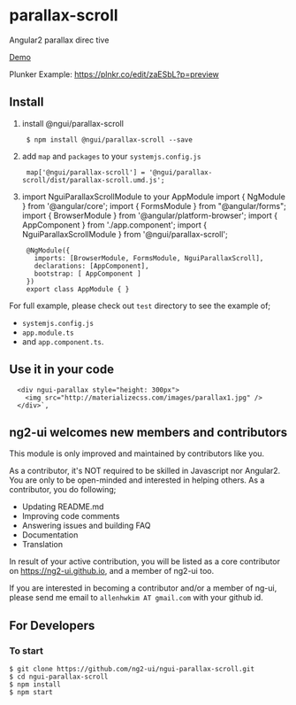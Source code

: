 # parallax-scroll
Angular2 parallax direc tive

[Demo](https://rawgit.com/ng2-ui/parallax-scroll/master/app/index.html)

Plunker Example: https://plnkr.co/edit/zaESbL?p=preview

## Install

1. install @ngui/parallax-scroll

        $ npm install @ngui/parallax-scroll --save

2. add `map` and `packages` to your `systemjs.config.js`

        map['@ngui/parallax-scroll'] = '@ngui/parallax-scroll/dist/parallax-scroll.umd.js';

3. import NguiParallaxScrollModule to your AppModule
        import { NgModule } from '@angular/core';
        import { FormsModule } from "@angular/forms";
        import { BrowserModule  } from '@angular/platform-browser';
        import { AppComponent } from './app.component';
        import { NguiParallaxScrollModule } from '@ngui/parallax-scroll';
        
        @NgModule({
          imports: [BrowserModule, FormsModule, NguiParallaxScroll],
          declarations: [AppComponent],
          bootstrap: [ AppComponent ]
        })
        export class AppModule { }

         
For full example, please check out `test` directory to see the example of;

  - `systemjs.config.js`
  - `app.module.ts`
  -  and `app.component.ts`.


## Use it in your code

      <div ngui-parallax style="height: 300px">
        <img src="http://materializecss.com/images/parallax1.jpg" />
      </div>`,
            
## **ng2-ui** welcomes new members and contributors

This module is only improved and maintained by contributors like you.

As a contributor, it's NOT required to be skilled in Javascript nor Angular2. 
You are only to be open-minded and interested in helping others.
As a contributor, you do following;

  * Updating README.md
  * Improving code comments
  * Answering issues and building FAQ
  * Documentation
  * Translation

In result of your active contribution, you will be listed as a core contributor
on https://ng2-ui.github.io, and a member of ng2-ui too.

If you are interested in becoming a contributor and/or a member of ng-ui,
please send me email to `allenhwkim AT gmail.com` with your github id. 


## For Developers

### To start

    $ git clone https://github.com/ng2-ui/ngui-parallax-scroll.git
    $ cd ngui-parallax-scroll
    $ npm install
    $ npm start


